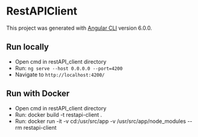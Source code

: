 # RestAPIClient

This project was generated with [Angular CLI](https://github.com/angular/angular-cli) version 6.0.0.

## Run locally

* Open cmd in restAPI_client directory
* Run: `ng serve --host 0.0.0.0 --port=4200` 
* Navigate to `http://localhost:4200/`

## Run with Docker

* Open cmd in restAPI_client directory
* Run: docker build -t restapi-client .
* Run: docker run -it -v cd:/usr/src/app -v /usr/src/app/node_modules --rm restapi-client
